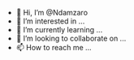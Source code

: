 - 👋 Hi, I’m @Ndamzaro
- 👀 I’m interested in ...
- 🌱 I’m currently learning ...
- 💞️ I’m looking to collaborate on ...
- 📫 How to reach me ...

<!---
Ndamzaro/Ndamzaro is a ✨ special ✨ repository because its `README.md` (this file) appears on your GitHub profile.
You can click the Preview link to take a look at your changes.
--->
